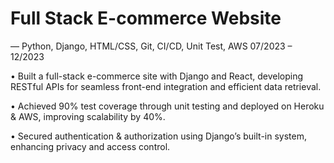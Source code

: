 # Full Stack E-commerce Website

— Python, Django, HTML/CSS, Git, CI/CD, Unit Test, AWS   07/2023 – 12/2023

• Built a full-stack e-commerce site with Django and React, developing RESTful APIs for seamless front-end integration and efficient data retrieval.

• Achieved 90% test coverage through unit testing and deployed on Heroku & AWS, improving scalability by 40%.

• Secured authentication & authorization using Django’s built-in system, enhancing privacy and access control.
